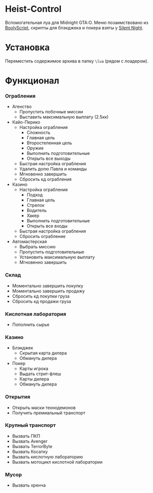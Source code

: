 # Heist-Control
Вспомогательная луа для Midnight GTA:O. Меню позаимствовано из [BoolyScript](https://midnight.im/threads/7220/), скрипты для блэкджека и покера взяты у [Silent Night](https://www.unknowncheats.me/forum/grand-theft-auto-v/604599-silent-night.html).

# Установка
Переместить содержимое архива в папку `\lua` (рядом с лоадером).

# Функционал
### Ограбления
- Агенство
  - Пропустить побочные миссии
  - Выставить максимальную выплату (2.5кк)
- Кайо-Перико
  - Настройка ограбления
    - Сложность
    - Главная цель
    - Второстепенная цель
    - Оружие
    - Выполнить подготовительные
    - Открыть все выходы
  - Быстрая настройка ограбления
  - Удалить долю Павла и команды
  - Мгновенно завершить
  - Сбросить кд ограбления
- Казино
  - Настройка ограбления
    - Подход
    - Главная цель
    - Стрелок 
    - Водитель
    - Хакер
    - Выполнить подготовительные
    - Открыть все входы
  - Быстрая настройка ограбления
  - Сбросить ограбление
- Автомастерская
  - Выбрать миссию
  - Пропустить подготовительные
  - Установить максимальную выплату
  - Мгновенно завершить
### Склад
- Моментально завершить покупку
- Моментально завершить продажу
- Сбросить кд покупки груза
- Сбросить кд продажи груза
### Кислотная лаборатория
- Пополнить сырье
### Казино
- Блэкджек
  - Скрытая карта дилера
  - Обмануть дилера
- Покер
  - Карты игрока
  - Выдать стрит-флеш
  - Карты дилера
  - Обмануть дилера
### Открытия
- Открыть маски технодемонов
- Получить премиальный транспорт
### Крупный транспорт
- Вызвать ПКП
- Вызвать Avenger
- Вызвать TerrorByte
- Вызвать Косатку
- Вызвать кислотную лабораторию
- Вызвать мотоцикл кислотной лаборатории
### Мусор
- Вызвать хренча 
